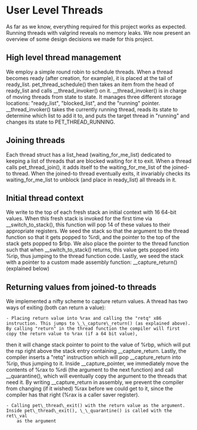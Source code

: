 # User Level Threads
As far as we know, everything required for this project works as expected. 
Running threads with valgrind reveals no memory leaks. We now present an 
overview of some design decisions we made for this project. 

## High level thread management
We employ a simple round robin to schedule threads. When a thread becomes ready (after creation, for example), it is placed at the
tail of ready\_list. pet\_thread\_schedule() then takes an item from the head of ready\_list and calls \_\_thread\_invoker() on it. 
\_\_thread\_invoker() is in charge of moving threads from state to state. It manages three different storage locations: "ready\_list",
"blocked\_list", and the "running" pointer. \_\_thread\_invoker() takes the currently running thread, reads its state to determine which list
to add it to, and puts the target thread in "running" and changes its state to PET\_THREAD\_RUNNING. 

## Joining threads
Each thread struct has a list\_head (waiting\_for\_me\_list) dedicated to keeping a list of threads that are blocked waiting for it to exit. 
When a thread calls pet\_thread\_join(), it adds itself to the waiting\_for\_me\_list of the joined-to thread. When the joined-to thread 
eventually exits, it invariably checks its waiting\_for\_me\_list to unblock (and place in ready\_list) all threads in it. 

## Initial thread context
We write to the top of each fresh stack an initial context with 16 64-bit values. When this fresh stack is invoked for the first time via 
\_\_switch\_to\_stack(), this function will pop 14 of these values to their appropriate registers. We seed the stack so that the argument to the 
thread function so that it gets popped to %rdi, and the pointer to the top of the stack gets popped to $rbp. We also place the pointer to the 
thread function such that when \_\_switch\_to\_stack() returns, this value gets popped into %rip, thus jumping to the thread function code. Lastly, we
seed the stack with a pointer to a custom made assembly function: \_\_capture\_return() (explained below)

## Returning values from joined-to threads
We implemented a nifty scheme to capture return values. A thread has two ways of exiting (both can return a value):
 
	- Placing return value into %rax and calling the "retq" x86 instruction. This jumps to \_\_capture\_return() (as explained above). By calling "return" in the thread function the compiler will first copy the return value to %rax (if a 64 bit value), 
then it will change stack pointer to point to the value of %rbp, which will put the rsp right above the stack entry containing \_\_capture\_return. 
Lastly, the compiler inserts a "retq" instruction which will pop \_\_capture\_return into %rip, thus jumping to it. Inside \_\_capture\_pointer, we 
immediately move the contents of %rax to %rdi (the argument to the next function) and call \_\_quarantine(), which will eventually copy the argument 
to the threads that need it. By writing \_\_capture\_return in assembly, we prevent the compiler from changing (if it wished) %rax before we could get 
to it, since the compiler has that right (%rax is a caller saver register). 

	- Calling pet\_thread\_exit() with the return value as the argument. Inside pet\_thread\_exit(), \_\_quarantine() is called with the ret\_val 
		as the argument
